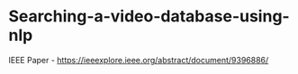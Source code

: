 # Searching-a-video-database-using-nlp

IEEE Paper - https://ieeexplore.ieee.org/abstract/document/9396886/ 
